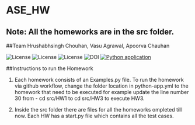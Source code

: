 # ASE_HW

## Note: All the homeworks are in the src folder.

##Team
Hrushabhsingh Chouhan, Vasu Agrawal, Apoorva Chauhan  

![License](https://img.shields.io/github/license/apoorvacha/ASE_HW2)
![License](https://app.travis-ci.com/apoorvacha/ASE_HW1.svg?branch=master)
![License](https://img.shields.io/github/issues/apoorvacha/ASE_HW2?style=plastic)
![DOI](https://zenodo.org/badge/DOI/10.5281/zenodo.7562628.svg)
[![Python application](https://github.com/apoorvacha/ASE_HW2/actions/workflows/python-app.yml/badge.svg)](https://github.com/apoorvacha/ASE_HW2/actions/workflows/python-app.yml)

##Instructions to run the Homework 
1. Each homework consists of an Examples.py file. To run the homework via github workflow, change the folder location in python-app.yml to the homework that need to be executed for example update the line number 30 from  - cd src/HW1 to cd src/HW3 to execute HW3.  

2. Inside the src folder there are files for all the homeworks ompleted till now. Each HW has a start.py file which contains all the test cases. 

